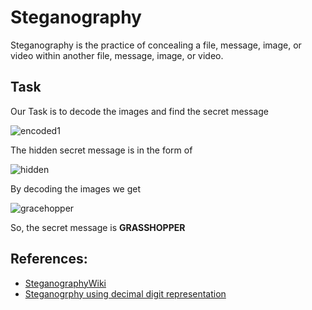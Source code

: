 # Steganography

Steganography is the practice of concealing a file, message, image, or video within another file,
message, image, or video.

## Task

Our Task is to decode the images and find the secret message

![encoded1](https://user-images.githubusercontent.com/54474853/89992348-c53ad000-dca2-11ea-831c-5458671d14f9.png)

The hidden secret message is in the form of


![hidden](https://user-images.githubusercontent.com/54474853/89993792-ddabea00-dca4-11ea-8a5e-68468b4f3bc8.JPG)


By decoding the images we get


![gracehopper](https://user-images.githubusercontent.com/54474853/89993577-8ad23280-dca4-11ea-83c4-bcc690474dbf.JPG)

So, the secret message is <b>GRASSHOPPER</b>


## References:

* [SteganographyWiki](https://en.wikipedia.org/wiki/Steganography)
* [Steganogrphy using decimal digit representation](https://www.researchgate.net/publication/220099600_A_New_Image_Steganography_Based_on_Decimal-Digits_Representation)
